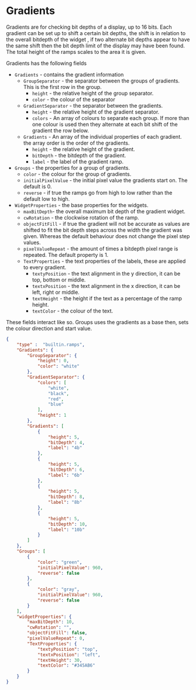 # Gradients

Gradients are for checking bit depths of a display, up to 16 bits.
Each gradient can be set up to shift a certain bit depths, the
shift is in relation to the overall bitdepth of the widget
, if two alternate bit depths appear
to have the same shift then the bit depth limit of the display
may have been found. The total height of the ramps scales to the
area it is given.

Gradients has the following fields

- `Gradients` - contains the gradient information
  - `GroupSeparator` - the separator between the groups of gradients. This is the
first row in the group.
    - `height` - the relative height of the group separator.
    - `color` - the colour of the separator
  - `GradientSeparator` - the separator between the gradients.
    - `height` - the relative height of the gradient separator.
    - `colors` - An array of colours to separate each group. If more than one colour
is used then they alternate at each bit shift of the gradient the row below.
  - `Gradients` - An array of the individual properties of each gradient.
the array order is the order of the gradients.
    - `height` - the relative height of the gradient.
    - `bitDepth` - the bitdepth of the gradient.
    - `label` - the label of the gradient ramp.
- `Groups` - the properties for a group of gradients.
  - `color` - the colour for the group of gradients.
  - `initialPixelValue` - the initial pixel value the gradients start on.
The default is 0.
  - `reverse` - if true the ramps go from high to low rather
than the default low to high.
- `WidgetProperties` - the base properties for the widgets.
  - `maxBitDepth`- the overall maximum bit depth of the gradient widget.
  - `cwRotation` - the clockwise rotation of the ramp.
  - `objectFitFill` - if true the gradient will not be accurate
as values are shifted to fit the bit depth steps across the width the
gradient was given. Whereas the default behaviour does not change the
pixel step values.
  - `pixelValueRepeat` - the amount of times a bitdepth pixel range is
repeated. The default property is 1.
  - `TextProperties` - the text properties of the labels, these are applied to every gradient.
    - `textyPosition` - the text alignment in the y direction, it can be top, bottom or middle.
    - `textxPosition` - the text alignment in the x direction, it can be left, right or middle.
    - `textHeight` - the height if the text as a percentage of the ramp height.
    - `textColor` - the colour of the text.

These fields interact like so. Groups uses the gradients as a base then, sets
the colour direction and start value.

```json
{
    "type" :  "builtin.ramps",
    "Gradients": {
        "GroupSeparator": {
            "height": 0,
            "color": "white"
        },
        "GradientSeparator": {
            "colors": [
                "white",
                "black",
                "red",
                "blue"
            ],
            "height": 1
        },
        "Gradients": [
            {
                "height": 5,
                "bitDepth": 4,
                "label": "4b"
            },
            {
                "height": 5,
                "bitDepth": 6,
                "label": "6b"
            },
            {
                "height": 5,
                "bitDepth": 8,
                "label": "8b"
            },
            {
                "height": 5,
                "bitDepth": 10,
                "label": "10b"
            }
        ]
    },
    "Groups": [
        {
            "color": "green",
            "initialPixelValue": 960,
            "reverse": false
        },
        {
            "color": "gray",
            "initialPixelValue": 960,
            "reverse": false
        }
    ],
    "widgetProperties": {
        "maxBitDepth": 10,
        "cwRotation": "",
        "objectFitFill": false,
        "pixelValueRepeat": 0,
        "TextProperties": {
            "textyPosition": "top",
            "textxPosition": "left",
            "textHeight": 30,
            "textColor": "#345AB6"
        }
    }
}
```
